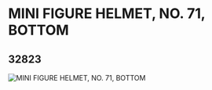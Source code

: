 # MINI FIGURE HELMET, NO. 71, BOTTOM
## 32823
![MINI FIGURE HELMET, NO. 71, BOTTOM](https://lc-www-live-s.legocdn.com/media/bricks/5/2/6199380.jpg)